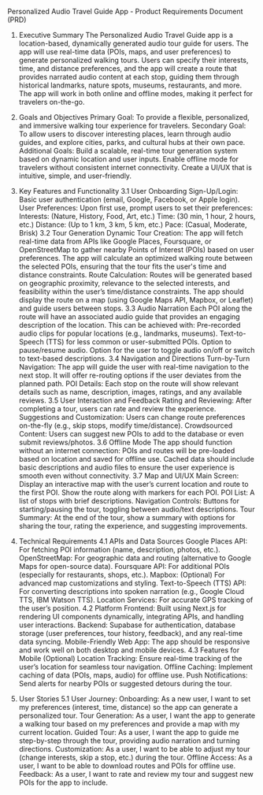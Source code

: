Personalized Audio Travel Guide App - Product Requirements Document (PRD)
1. Executive Summary
The Personalized Audio Travel Guide app is a location-based, dynamically generated audio tour guide for users. The app will use real-time data (POIs, maps, and user preferences) to generate personalized walking tours. Users can specify their interests, time, and distance preferences, and the app will create a route that provides narrated audio content at each stop, guiding them through historical landmarks, nature spots, museums, restaurants, and more. The app will work in both online and offline modes, making it perfect for travelers on-the-go.

2. Goals and Objectives
Primary Goal: To provide a flexible, personalized, and immersive walking tour experience for travelers.
Secondary Goal: To allow users to discover interesting places, learn through audio guides, and explore cities, parks, and cultural hubs at their own pace.
Additional Goals:
Build a scalable, real-time tour generation system based on dynamic location and user inputs.
Enable offline mode for travelers without consistent internet connectivity.
Create a UI/UX that is intuitive, simple, and user-friendly.
3. Key Features and Functionality
3.1 User Onboarding
Sign-Up/Login: Basic user authentication (email, Google, Facebook, or Apple login).
User Preferences: Upon first use, prompt users to set their preferences:
Interests: (Nature, History, Food, Art, etc.)
Time: (30 min, 1 hour, 2 hours, etc.)
Distance: (Up to 1 km, 3 km, 5 km, etc.)
Pace: (Casual, Moderate, Brisk)
3.2 Tour Generation
Dynamic Tour Creation:
The app will fetch real-time data from APIs like Google Places, Foursquare, or OpenStreetMap to gather nearby Points of Interest (POIs) based on user preferences.
The app will calculate an optimized walking route between the selected POIs, ensuring that the tour fits the user's time and distance constraints.
Route Calculation:
Routes will be generated based on geographic proximity, relevance to the selected interests, and feasibility within the user’s time/distance constraints.
The app should display the route on a map (using Google Maps API, Mapbox, or Leaflet) and guide users between stops.
3.3 Audio Narration
Each POI along the route will have an associated audio guide that provides an engaging description of the location. This can be achieved with:
Pre-recorded audio clips for popular locations (e.g., landmarks, museums).
Text-to-Speech (TTS) for less common or user-submitted POIs.
Option to pause/resume audio.
Option for the user to toggle audio on/off or switch to text-based descriptions.
3.4 Navigation and Directions
Turn-by-Turn Navigation:
The app will guide the user with real-time navigation to the next stop.
It will offer re-routing options if the user deviates from the planned path.
POI Details:
Each stop on the route will show relevant details such as name, description, images, ratings, and any available reviews.
3.5 User Interaction and Feedback
Rating and Reviewing: After completing a tour, users can rate and review the experience.
Suggestions and Customization: Users can change route preferences on-the-fly (e.g., skip stops, modify time/distance).
Crowdsourced Content: Users can suggest new POIs to add to the database or even submit reviews/photos.
3.6 Offline Mode
The app should function without an internet connection:
POIs and routes will be pre-loaded based on location and saved for offline use.
Cached data should include basic descriptions and audio files to ensure the user experience is smooth even without connectivity.
3.7 Map and UI/UX
Main Screen:
Display an interactive map with the user’s current location and route to the first POI.
Show the route along with markers for each POI.
POI List: A list of stops with brief descriptions.
Navigation Controls: Buttons for starting/pausing the tour, toggling between audio/text descriptions.
Tour Summary: At the end of the tour, show a summary with options for sharing the tour, rating the experience, and suggesting improvements.
4. Technical Requirements
4.1 APIs and Data Sources
Google Places API: For fetching POI information (name, description, photos, etc.).
OpenStreetMap: For geographic data and routing (alternative to Google Maps for open-source data).
Foursquare API: For additional POIs (especially for restaurants, shops, etc.).
Mapbox: (Optional) For advanced map customizations and styling.
Text-to-Speech (TTS) API: For converting descriptions into spoken narration (e.g., Google Cloud TTS, IBM Watson TTS).
Location Services: For accurate GPS tracking of the user’s position.
4.2 Platform
Frontend: Built using Next.js for rendering UI components dynamically, integrating APIs, and handling user interactions.
Backend: Supabase for authentication, database storage (user preferences, tour history, feedback), and any real-time data syncing.
Mobile-Friendly Web App: The app should be responsive and work well on both desktop and mobile devices.
4.3 Features for Mobile (Optional)
Location Tracking: Ensure real-time tracking of the user’s location for seamless tour navigation.
Offline Caching: Implement caching of data (POIs, maps, audio) for offline use.
Push Notifications: Send alerts for nearby POIs or suggested detours during the tour.
5. User Stories
5.1 User Journey:
Onboarding:
As a new user, I want to set my preferences (interest, time, distance) so the app can generate a personalized tour.
Tour Generation:
As a user, I want the app to generate a walking tour based on my preferences and provide a map with my current location.
Guided Tour:
As a user, I want the app to guide me step-by-step through the tour, providing audio narration and turning directions.
Customization:
As a user, I want to be able to adjust my tour (change interests, skip a stop, etc.) during the tour.
Offline Access:
As a user, I want to be able to download routes and POIs for offline use.
Feedback:
As a user, I want to rate and review my tour and suggest new POIs for the app to include.